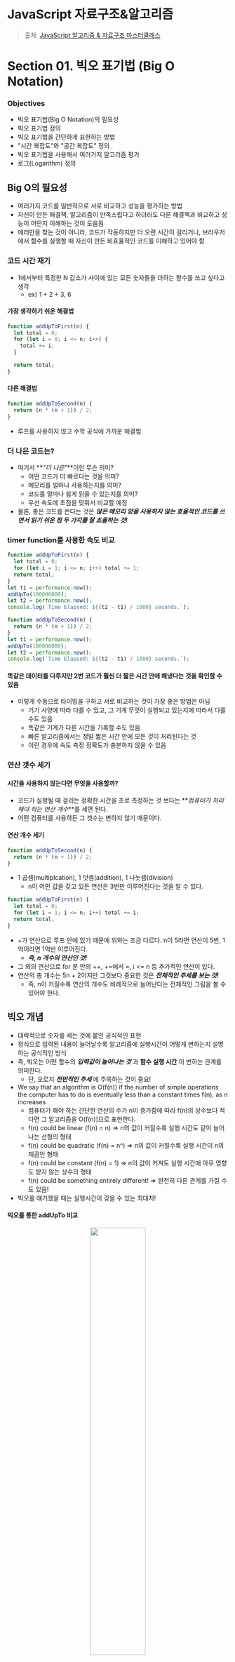# JavaScript 자료구조&알고리즘

> 출처: [JavaScript 알고리즘 & 자료구조 마스터클래스](https://www.udemy.com/course/best-javascript-data-structures/)

# Section 01. 빅오 표기법 (Big O Notation)

### Objectives

- 빅오 표기법(Big O Notation)의 필요성
- 빅오 표기법 정의
- 빅오 표기법을 간단하게 표현하는 방법
- "시간 복잡도"와 "공간 복잡도" 정의
- 빅오 표기법을 사용해서 여러가지 알고리즘 평가
- 로그(Logarithm) 정의

## Big O의 필요성

- 여러가지 코드를 일반적으로 서로 비교하고 성능을 평가하는 방법
- 자신이 만든 해결책, 알고리즘이 만족스럽다고 하더라도 다른 해결책과 비교하고 성능이 어떤지 이해하는 것이 도움됨
- 에러만을 찾는 것이 아니라, 코드가 작동하지만 더 오랜 시간이 걸리거나, 브라우저에서 함수를 실행할 때 자신이 만든 비효율적인 코드를 이해하고 있어야 함

### 코드 시간 재기

- 1에서부터 특정한 N 갑소가 사이에 있는 모든 숫자들을 더하는 함수를 쓰고 싶다고 생각
  - ex) 1 + 2 + 3, 6

#### 가장 생각하기 쉬운 해결법

```javascript
function addUpToFirst(n) {
  let total = 0;
  for (let i = 0; i <= n; i++) {
    total += i;
  }

  return total;
}
```

#### 다른 해결법

```javascript
function addUpToSecond(n) {
  return (n * (n + 1)) / 2;
}
```

- 루프를 사용하지 않고 수학 공식에 가까운 해결법

### 더 나은 코드는?

- 여기서 **_"더 나은"_**이란 무슨 의미?
  - 어떤 코드가 더 빠르다는 것을 의미?
  - 메모리를 얼마나 사용하는지를 의미?
  - 코드를 얼마나 쉽게 읽을 수 있는지를 의미?
  - 우선 속도에 초점을 맞춰서 비교할 예정
- 물론, 좋은 코드를 쓴다는 것은 **_많은 메모리 양을 사용하지 않는 효율적인 코드를 쓰면서 읽기 쉬운 점 두 가지를 잘 조율하는 것!_**

### timer function를 사용한 속도 비교

```javascript
function addUpToFirst(n) {
  let total = 0;
  for (let i = 1; i <= n; i++) total += 1;
  return total;
}
let t1 = performance.now();
addUpTo(100000000);
let t2 = performance.now();
console.log(`Time Elapsed: ${(t2 - t1) / 1000} seconds.`);
```

```javascript
function addUpToSecond(n) {
  return (n * (n + 1)) / 2;
}
let t1 = performance.now();
addUpTo(100000000);
let t2 = performance.now();
console.log(`Time Elapsed: ${(t2 - t1) / 1000} seconds.`);
```

#### 똑같은 데이터를 다루지만 2번 코드가 훨씬 더 짧은 시간 안에 해냈다는 것을 확인할 수 있음

- 이렇게 수동으로 타이밍을 구하고 서로 비교하는 것이 가장 좋은 방법은 아님
  - 기기 사양에 따라 다를 수 있고, 그 기계 무엇이 실행되고 있는지에 따라서 다를 수도 있음
  - 똑같은 기계가 다른 시간을 기록할 수도 있음
  - 빠른 알고리즘에서는 정말 짧은 시간 안에 모든 것이 처리된다는 것
  - 이런 경우에 속도 측정 정확도가 충분하지 않을 수 있음

### 연산 갯수 세기

#### 시간을 사용하지 않는다면 무엇을 사용할까?

- 코드가 실행될 때 걸리는 정확한 시간을 초로 측정하는 것 보다는 **_컴퓨터가 처리해야 하는 연산 개수_**를 세면 된다.
- 어떤 컴퓨터를 사용하든 그 갯수는 변하지 않기 때문이다.

#### 연산 개수 세기

```javascript
function addUpToSecond(n) {
  return (n * (n + 1)) / 2;
}
```

- 1 곱셈(multiplcation), 1 덧셈(addition), 1 나눗셈(division)
  - n이 어떤 값을 갖고 있든 연산은 3번만 이루어진다는 것을 알 수 있다.

```javascript
function addUpToFirst(n) {
  let total = 0;
  for (let i = 1; i <= n; i++) total += i;
  return total;
}
```

- +가 연산으로 루프 안에 있기 때문에 위와는 조금 다르다. n이 5라면 연산이 5번, 1억이라면 1억번 이루어진다.
  - **_즉, n 개수의 연산인 것!_**
- 그 외의 연산으로 for 문 안의 ++, +=에서 =, i <= n 등 추가적인 연산이 있다.
- 연산의 총 개수는 5n + 2이지만 그것보다 중요한 것은 **_전체적인 추세를 보는 것!_**
  - 즉, n이 커질수록 연산의 개수도 비례적으로 늘어난다는 전체적인 그림을 볼 수 있어야 한다.

## 빅오 개념

- 대략적으로 숫자를 세는 것에 붙인 공식적인 표현
- 정식으로 입력된 내용이 늘어날수록 알고리즘에 실행시간이 어떻게 변하는지 설명하는 공식적인 방식
- 즉, 빅오는 어떤 함수의 **_입력값이 늘어나는 것_** 과 **함수 실행 시간** 이 변하는 관계를 의미한다.
  - 단, 오로지 **_전반적인 추세_** 에 주목하는 것이 중요!
- We say that an algorithm is O(f(n)) if the number of simple operations the computer has to do is eventually less than a constant times f(n), as n increases
  - 컴퓨터가 해야 하는 간단한 연산의 수가 n이 증가함에 따라 f(n)의 상수보다 적다면 그 알고리즘을 O(f(n))으로 표현한다.
  - f(n) could be linear (f(n) = n) => n의 값이 커질수록 실행 시간도 같이 늘어나는 선형의 형태
  - f(n) could be quadratic (f(n) = n^) => n의 값이 커질수록 실행 시간이 n의 제곱인 형태
  - f(n) could be constant (f(n) = 1) => n의 값이 커져도 실행 시간에 아무 영향도 받지 않는 상수의 형태
  - f(n) could be something entirely different! => 완전히 다른 관계를 가질 수도 있음!
- 빅오를 얘기했을 때는 실행시간이 갖을 수 있는 최대치!

#### 빅오를 통한 addUpTo 비교

<p  align="center">
  <img src="./addUpTo.png" width="50%" height="50%">
</p>

- addUpToFirst => O(n), n의 값이 커질수록 실행 시간이 1:1 비율로 늘어남
- addUpToSecond => O(1), n의 값이 커져도 아무런 변화가 없음

#### countUpAndDown

```
function countUpAndDown(n) {
	console.log("Going up!");
	for (let i = 0; i < n; i++) { // O(n)
		console.log(i);
	}
	console.log("At the top!\nGoing down...");
	for (let j = n - 1; j >= 0; j--) { // O(n)
		console.log(j);
	}
	console.log("Back down. Bye!");
}
```

- 빅오를 O(2n)이라고 생각할 수 있지만 그것 보다는 O(n)이라는 큰 그림만 신경써야 한다!

#### 이중 중첩 루프

```javascript
function printAllPairs(n) {
  for (var i = 0; i < n; i++) {
    // O(n)
    for (var j = 0; j < n; j++) {
      // O(n)
      console.log(i, j);
    }
  }
}
```

- O(n)으로 단순화되는 O(2n)이 아니라 중첩되어 있기 때문에 O(n^)이다.
  - 즉, n이 커질수록 실행 시간이 n제곱의 값으로 늘어난다는 것!
  - ex) n=2일 때 연산 개수가 4라면, n=3일 때 연산 개수는 9가 된다.

### 빅오 표현식의 단순화

- 상수, 작은 연산에 신경쓰지 않아도 된다. => **_큰 그림, 추세를 보는 것이 더 중요!_**
- O(2n), O(n + 100), O(1000n + 50) => O(n)
  - 연산 개수가 늘어남에 따라 실행 시간도 linear 형태로 늘어나는 형태임
- O(500) => O(1)
  - 연산 개수가 어떤 상황에도 500개이므로 실행 시간에 영향을 미치지 않아 그래프가 constant 형태임
- O(13n^), O(N^2 + 5n + 8) => O(n^)
  - 연산의 개수가 늘어남에 따라 실행 시간이 n^만큼 늘어나는 quadratic 형태임

### 빅오 명심해야할 점

- 빅오의 복잡도를 분석할 때는 매우 복잡해짐
- 따라서 항상 맞지는 않지만 쉽게 적용할 수 있는 규칙이 있다.
  - **_산수는 상수라는 것_** (덧셈, 뺄셈, 곱셈, 나눗셈 포함)
    - 컴퓨터가 2+2를 처리하는 시간과 100만 + 2를 처리하는 시간은 비슷
  - **_변수 배정도 상수_**
    - 컴퓨터가 변수에 값을 배전하는데 걸리는 시간은 비슷하다.
  - **\_인덱스를 사용해서 배열 엘리먼트를 접근하는 것도 상수\_\_**
    - 배열에서 첫 번째 엘리먼트든, 10번째 엘리먼트를 찾던 똑같은 시간이 걸린다.
  - **_루프가 있다면 복잡도가 루프의 길이 곱하기_**
    - 리스트에 있는 데이터를 루프로 처리할 때 0에서 n까지 간다면, 루프가 반복되는 횟수가 늘어난다.
    - 만약 중첩 루프가 있다면, n제곱 실행 시간이 된다.

### 빅오 단순화 그래프

<img src="https://miro.medium.com/max/1400/1*WXfVqSBSsQBLKnPMM4rRKA.png" width="50%">

## 공간 복잡도

### 시간 복잡도

- 입력값의 크기에 따라 알고리즘들이 얼마나 빠르게 실행하는지 분석하는 것을 **\_시간 복잡도** 라고 한다.

### 공간 복잡도

- 입력값이 커질수록 알고리즘이 얼마나 많은 공간을 차지하는지에 대한 값
- 공간, 사용되는 메모리에 주목!
- **_보조 공간 복잡도(auxiliary space complexity)_**
  - 당연히 n이 커질수록 입력 자체가 커지는데 그 부분을 무시해서 공간 복잡도를 공부할 예정
  - 즉, 입력되는 것을 제외하고 알고리즘 자체가 필요로 하는 공간을 의미, **_중요한 것은 알고리즘 자체!_**
  - 입력이 차지하는 공간응 관심없고, 알고리즘 자체가 어떤 영향을 주는지 자세히 봐야 한다.
  - 따라서, 공간 복잡도라고 다음 말할 때 사실상 보조 공간 복잡도를 말하는 것 유의!

### Space Complexity in JS

- **_Most primitives (booleans, number, undefined, null) are constant space_**
  - 불리안, 숫자, undefined, null은 자바스크립트에서 모두 불변 공간
  - 그렇기 때문에 입력의 크기와는 상관업이 1이든 100000000이든 모두 같은 공간을 차지
- **_String require O(n) space (where n is the string length)_**
  - 문자열은 O(n) 공간이 필요하다.
  - n이 문자열의 길이라면 50자인 문자열은 길이가 1자인 문자열보다 50배 많은 공간을 차지
- **_Reference types are generally O(n), where n is the length (for arrays) or the number of keys (for objects)_**
  - reference 타입, 배열과 객체도 대부분 O(n)으로 생각
  - n은 배열의 길이이거나 객체의 키 개수일 수 있다.
  - 배열의 길이가 4인 배열이 배열의 길이가 2인 배열보다 2배 더 많은 공간을 차지

### 공간 복잡도 예시

```javascript
function sum(arr) {
  let total = 0;
  for (let i = 0; i < arr.length; i++) total += arr[i];
  return total;
}
```

- sum 함수는 배열을 아규먼트로 받아서 그 배열 안에 있는 모든 엘리먼트를 합쳐 total 변수를 리턴한다.

#### 시간이 아닌 공간을 차지하는 것들이 무엇일까?

- 배열의 길이와는 상관없이 total 변수
- 루프 안의 let i = 0 변수
- 시간이 걸릴 뿐 공간이 할당되어 있는 변수는 두 개가 끝!
- 그렇기 때문에 배열의 크기와는 상관없이, n이 커져도 입력의 크기가 차지하는 공간과는 아무 상관없다!
  - **_따라서 결국 상수 공간으로 있다는 것 => O(n)_**

```javascript
function double(arr) {
  let newArr = [];
  for (let i = 0; i < arr.length; i++) newArr.push(2 * arr[i]);
  return newArr;
}
```

#### 공간이 차지하는 것들은 무엇?

- 새로운 빈 newArr 배열에 매개변수로 받은 배열을 루프로 접근해서 2배로 곱한 후 newArr에 푸쉬하고 루프가 끝나면 리턴
- 배열의 크기는 입력된 배열의 크기와 비례해서 커지게 된다. => **_O(n) 공간을 차지_**

## 로그와 섹션 요약

### 로그 설명 이유

- 어떤 알고리즘들은 O(1), O(n), O(n^)처럼 빅오가 간단하지 않은 경우가 있다.
- 빅오 표기들 중에 더 어렵거나 덜 흔한 수학 개념들이 포함되어 있다.
- 그 중 자주 나오는 개념이 **_로그!_**
  - 어떤 **_탐색 알고리즘(searching algorithms)_** 들은 로그 시간 복잡도를 갖고 있다.
  - **_효율적인 정렬 알고리즘(sorting algorithms)_** 들도 로그와 관련되어 있다.
  - **_재귀(recursion)_** 도 가끔 로그 공간 복잡도와 관련되어 있다.

### 로그

- 로그함수는 **_지수함수의 역함_** 이다.
- 나눗셈과 곱셈이 짝인 것처럼 로그함수와 지수함수가 짝이다.
- 알고리즘이 log n 시간 복잡도를 갖고 있다면, 처음에는 조금 가파를지라도 서서히 경사가 작아진다
  따라서, 알고리즘이 log n 시간 복잡도를 갖고 있다면 좋다는 의미!

## 요약

#### To analyze the performance of an algorithm, we use Big O Notation

- 알고리즘의 성능을 분석하기 위해서는 빅오 표기법을 사용한다.

#### Big O Notation can give us a high level understanding of the time or space complexity of an algorithm

- 빅오를 통해서 시간과 공간 복잡도에 대해 이해를 높일 수 있다.

#### Big O Notation doesn't care about precision, only about general trends(linear? quadratic? constant?)

- 입력의 크기가 늘어남에 따라 전체적인 추세를 볼 줄 알아야 한다.

#### This time or space complexity (as measured by Big O) depends only on the algorithm, not the hardware used to run the algorithm.

- 빅오로 측정되는 알고리즘의 시간과 공간 복잡도는 하드웨어의 영향을 받지 않는다.
- 빅오는 실행될 연산의 개수를 따지기 때문에 이에 의존한다.

#### Big O Notation is everywhere, so get lots of practice!

- 빅오 표기법은 세상 모든 곳에서 사용된다.

# 02. 객체의 빅오(Big O)

### Objectives

- **_Understand how objects and arrays work, through the lens of Big O_**
  - 빅오의 시점에서 오브젝트와 빼열이 어떻게 작동하는지 이해하기
  - 배열의, 오브젝트의 내장된 메소드와 루프들은 얼마나 성능이 좋고, 생각보다 느린 메서드인지 살펴보기
- **_Explain why adding elements to the beginning of an array is costly_**
  - 왜 배열 앞에 데이터를 추가하는 것이 안좋은지 설명하기
  - 추가로 더 좋은 방법이 있는지 대안을 보고 배열을 처리하는 시간을 비교해보기
- **_더 복잡한 알고리즘에 들어가기 전에 빅오 표기법을 통해 배열, 오브젝트의 메서드들을 이해하기_**

## 객체의 빅오(Big O)

### When to use Objects

- When you don't need order
  - 객체는 정렬되어 있을 필요가 없을 때 잘작동한다.
- When you need fast access / insertion and removal
  - 빠른 접근 및 입력과 제거를 원할 때 좋다.

### Big O of Objects

```javascript
let instructor = {
  firstName: "oneny",
  isInstructor: true,
  favoriteNumbers: [1, 2, 3, 4].
};
```

- Insertion(입력) => O(1), 상수
- Removal(제거) => O(1), 상수
- Searching(탐색) => O(N), 선형
  - 탐색은 단순히 key를 찾는 것이 아니라 true값이 위 객체에서 어디에 저장되어 있는지 알기 위해서 탐색하는 것!
  - 따라서 속성들이 많아질수록 그만큼 걸리는 시간도 늘어난다.
- Access(접근) => O(1), 상수

### Big O of Object Methods

- Object.keys - O(n)
- Object.values - O(n)
- Object.entries - O(n)
  - 위 세 메서드는 속성들의 개수가 늘어나면 각 속성에 접근해서 배열에 추가해야 하는 시간이 늘어나므로 O(n) 선형 형태이다.
- hasOwnProperty - O(1)
  - instructor.hasOwnProperty("firstName") 실행하려면 firstName이라는 속성의 유무 결과만 전달함
  - **_즉, 정렬되어 있지 않지만 firstName 키가 있고 그 값을 원하면 상수 시간으로 정보를 접근할 수도 있다._**

## 배열

### Array(Ordered List)

- 배열에 가장 중요한 점은 정렬되어 있다는 것 => **_데이터가 정렬되어 있는 기준이 있다!_**
  - 한 뭉치로 있는 객체와는 다르다.
  - 따라서 정렬되어 있는 것이 필요하다면 유용하지만, 연산을 하는 시간이 더 걸릴 수도 있다.

### When to use Arrays

```javascript
let names = ["Michael", "Melissa", "Andrea"];
let values = [true, {}, [], 2. "awesome"];
```

- When you need order
  - 배열은 대부분 정렬되어 있는 데이터를 위해서 사용한다.
  - 정렬되어 있는 것이 필요하더라도, 싱글 링크 리스트와 더블 링크 리스트처럼 코드 안에 정렬된 구조가 있는 데이터도 있다.
  - 선형 리스트 구조로 엘리먼트마다 특정 위치에 있고 순서대로 연결되어 있다.
  - 즉, 정렬되어 있는 것이 필요없다면 배열은 사용하지 않는 것이 좋다.
- When you need access / insertion and removal (sort of ...)
  - 섞여있는 데이터를 저장하고 싶을 때 배열을 사용해도 되겠지만 성능을 희생해야 할 수도 있다.
    - 성능을 최적화하고 싶다면 다른 선택을 사용 가능 시 다른 선택권으로 하는 것이 좋다.
  - 특히 입력과 제거를 할 때 복잡해질 수 있지만 배열 안 데이터에 접근하는 것은 매우 빠르다.

### Big O of Arrays

- Searching - O(N)
- Access - O(1)
  - 배열이 얼마나 긴지는 중요하지 않고 인덱스를 통해 해당 데이터에 바로 접근이 가능하다.
- Insertion - It depends ...
  - 엘리먼트마다 붙어있는 인덱스가 있고 엘리먼트를 추가하고 싶다면
    - 엘리먼트 끝에 푸쉬하는 경우에는 객체처럼 O(1) 상수 시간이 걸리지만,
    - 배열 앞에 추가할 때 배열에 있는 인덱스들을 다시 재정해야 되는 등의 이유로 O(N) 선형 시간이 된다.
- Removal - It depends ...
  - 입력과 같은 문제로 배열 앞에 제거할 때 인덱스들을 다시 재지정해야 되므로 O(N) 선형 시간이 된다.
  - 이것이 push와 pop하는 작업이 shift와 unshift 작업보다 빠른 이유이다.
- **_따라서 배열 앞에 추가하고 제거하는 것을 필요한 경우가 아니라면 피하는 것이 좋다._**

### Big O of Array Operations

- push - O(1)
- pop - O(1)
- shift - O(N)
- unshift - O(N)
- concat - O(N)
  - O(M + N) => O(N) (\* N: 앞에 붙일 엘리먼트들, M: 뒤에 붙일 엘리먼트들)
- slice - O(N)
  - 배열 엘리먼트 10개를 복사하는 것과 1000개를 복사하는 것을 비교할 때 후자가 더 걸린다.
- splice - O(N)
  - 배열을 중간에 추가하거나 교체하면 인덱스를 재지정해야 하므로 O(N) 선형 시간이다.
- sort - O(N \* log N)
  - 가장 좋지 않음
- forEach/map/filter/reduce/etc. - O(N)
  - 엘리먼트마다 한 작업을 실행하므로 O(N)으로 표현

# 03. 문제 해결 접근법

### Objectives

- **_Define what an algorithm is_**
  - 간단히 알고리즘이 무엇인지 정의하지
- **_Devise a plan to solve algorithms_**
  - 알고리즘을 해결하기 위한 계획 세우기
- **_Compare and contrast problem solving patterns including frequency counters, two pointer problems and divide and conquer_**
  - 빈도 카운터, 투 포인터, 분할정복 등을 포함하는 문제 해결 패턴들을 비교 및 대조하기

## 알고리즘

### What is an algorithm?

- A **_process_** of **_set of steps_** to accomplish a certain task
  - 특정 작업을 달성하기 위한 과정이나 일련의 단계를 의미
- 이처럼 알고리즘은 문제를 해결하기 위해 수행해야 하는 일련의 수학적 단계라 할 수 있다.
  - **_핵심은 어떤 작업을 달성하기 위한 일련의 단계_**

### Why do I need to know this?

- Almost everything that you do in programming involves some kind of algorithm!
- It's the foundation for being a successful problem solving and developer.
- 프로그래밍에서 수행하는 거의 모든 작업(그것이 기본적이든 복잡한 애플리케이션을 구춘하든)에는 일종의 알고리즘이 포함되므로 문제를 해결할 방법을 마련할 수 있도록 결정해야 한다.

### How do you improve?

- Devise a plan fro solving problems
  - 문제 해결을 위한 계획을 수립하기
  - 문제에 접근하는 방법, 문제를 세분화하기 위한 전략이라고 할 수 있다.
- Master common problem solving patterns
  - 일반적인 문제 해결 패턴을 파악하기
  - 많은 알고리즘들 중 일부 범주를 식별할 수 있는 경우에는 몇 가지 단계를 통해 얻을 수 있는 알고리즘이나 과제를 해결하는데 도움이 될 조합법을 확보할 수 있다.

### Problem Solving

1. **_Understand the Problem_** (문제 이해하기)
2. **_Explore Concrete Examples_** (구체적인 예제들 살펴보기)
3. **_Break It Down_** (문제를 세분화하기)
4. **_Solve/Simplify_** (문제를 해결하고 단순화하기)
5. **_Look Back and Refactor_** (문제를 복습하고 재구성하기)

## 1단계: 문제의 이해(Understanding the Problem)

### How to understand the Problem

- 가장 우선적으로 해야 할 일
- **_Can I restate the problem in my own words?_**
  - 과제를 수행하면서 무언가를 구축하려고 하지만 접근 방법을 잘 모르는 경우, **_문제를 자신의 방식대로 다시 생각할 수 있는지_** 에 대해 생각해야 한다.
- **_What are in inputs that go into the problem?_**
  - **_문제가 어떤 입력값을 담고 있는가를 이해하는 것_** 은 정말 중요한 과정이다.

* **_What are the outputs that should come from the solution to the problem_**
  - 어떤 출력값이 나와야 할까?
  - 문제 해결책으로부터 나와야 할 결과가 무엇인지, 어떤 형태인지를 생각해야 한다.
* **_Can the outputs be determined from the inputs? In other words, do I have enough information to solve the problem?_**
  - 입력값이 출력값을 결정할 수 있을까?
  - 문제를 해결할 충분한 정보가 주어졌는가 하는 것을 살펴보아야 한다.
* **_How should I label the important pieces of data that are a part of the problem?_**
  - 문제의 일부인 데이터의 중요한 부분에서 어떻게 라벨을 지정할 수 있을까?
  - 이 문제에서 정말 중요한 것이 무엇인지를 살펴보아야 한다는 의미이다.

### Example

- Write a function which takes two numbers and returns their sum.
- 예시 문제로 문제를 이해하는 방법을 살펴보기
  - 숫자를 더하거나 덧셈을 수행하는 함수를 작성하면 된다.(implement addition)
  - But, 그저 두 숫자를 더하기만 하는 것은 현명하지 않다.
    - 대부분의 언어는 숫자 크기에 상한이 있기 때문이다.
    - 자바스크립트의 경우는 상한을 넘어가면 연산을 포기하고 Infinity를 반환한다.
    - 정수(int)? 부동소수점(float)? 즉, 입력값을 정의해야 한다.
- 입력값으로부터 도출될 결과값도 위 과정처럼 정의해야 한다.
- 문제를 해결하기에 충분한 정보를 가지고 있는지에 대한 질문으로 대부분 경우 대답은 yes지만 누군가 한 숫자만 입력하는 경우와 같은 충분한 설명은 없을 수 있다.
- 문제의 일부인 중요한 데이터의 라벨을 어떻게 지정할지에 대한 질문으로 무엇이 중요한가에 대해 생각부터 하는 것이 중요하다.

## 2단계: 구체적 예제들(Exploring Concrete Examples)

### Explore Concrete Examples

- Coming up with examples can help you understand the problem better
  - 예시를 떠올리는 것이 문제를 잘이해하는데 도움이 된다.
- Examples also provide sanity checks that your eventual solution works how it should
  - 예시는 온전성 검사를 제공하므로 최종 해결책을 입력했다면 제대로 작동하는지 검사를 수행할 수 있다.
  - 예시를 알고 있다면 입력값과 반한되어야 할 출력값도 알 수 있기 때문이다.
  - 따라서 에시를 적용하면서 더 많은 정보를 습득할 수 있다.

### Steps to Explore Examples

1. **_Start with Simple Examples_**

- 문제를 맞딱트리면 우선 해야 할 일은 간단한 예시로 시작하는 것이다.

2. **_Progress to More Complex Examples_**

- 가장 쉬운 사용 사례와 같은 에시들로부터 더 복잡한 예시들로 진행한다.

3. **_Explore Examples with Empty Inputs_**

- 빈 입력값이 있는 예제를 살펴보는 것은 특히 유효하지 않은 입력값이 주어진 면접 상황에서 어떻게 해결해야 할지 해결 능력을 갖출 수 있도록 해준다.

4. **_Explore Examples with Invalid Inputs_**

- 사용자가 유효하지 않은 값을 입력하면 어떻게 될지를 생각하는 것은 실제 작업 환경에서 더 유용하다 할 수 있다.

### Example

> Write a function which takes in a string and returns counts of each character in the string.(문자열을 취하고 각 문자의 수를 반환하는 함수를 작성)

- 예시를 통한 문제 바라보기

```javascript
charCount("aaaa"); // {a: 4} (1번)
charCount("hello"); // {h:1, e:1, l:2, o:1} (2번)

// 더 고려해야 할 상황(경계 조건)
charCount("aaaa"); // {a: 4, b: 0, c: 0, ... }처럼 전달되지 않은 문자는 0으로 표시해야 할지(4번)
charCount("my phone number is 12353"); // 공백도 고려해야 하는지(4번)
// 다른 문자들과 달리 달러 기호, 밑줄, 중요한 숫자들은 어떻게 해야 할지(4번)
// 대문자와 소문자 모두 저장했을 때 대소문자를 무시해야 하는지(4번)
charCount() charCount("") // 무엇을 반환할지(3번) => 빈 객체({}) or null of false or undefined or error?
```

## 3단계: 세부 분석(Breaking It Down)

### Break It Down

- 문제를 세부 분석하겠다는 것은 문제에 대한 단계들을 실제로 수행하면서 작성한다는 것
- Explicitly write out the steps you need to take
  - 문제에 대해 자신이 밟아야 할 단계들을 명확하게 작성해보는 것이 좋다.
  - 아주 세세히 적을 필요없고 해결책의 기본적인 구성 요소만 작성하면 된다.
  - 코드를 대충 떠오르는대로 작성하는 것이 아닌 실제 입력하기 전에 한 번 생각해 볼 수 있게 해준다.
    - 단계의 틀을 잡고 집중할 수 있도록 도울 뿐만 아니라 이해되지 않는 부분들을 파악하게 해준다.

### Example

> Write a function which takes in a string and returns counts of each character in the string.(문자열을 취하고 각 문자의 수를 반환하는 함수를 작성)

- 한 장이나 화이트보드에 몇 가지 예시를 작성하면서 함수의 구조를 잡아 간다.
- 주석을 작성해두면 문제를 끝내지 못하더라도 문제를 해결하는 방향이나 기본적 개념을 알고 있다고
  어필할 수 있는 수단이 된다.

```javascript
charCount("aaaa");
/* {
	a: 4
} */

charCount("hello");
/* {
	h: 1,
	e: 1,
	l: 2,
	o: 1
} */

charCount("Your PIN number is 1234!");
/* {
	1: 1, 2: 1, 3: 1, 4: 1, b: 1, e: 1, i: 2,
	m: 1, n: 2, o: 1, p: 1, r: 2, s: 1, u: 1, y: 1
} */

function charCount(str) {
  // do something
  // return an object with keys taht are lowercase alphanumeric characters in ther string;
  // values sholud be the counts for those characters
}

function charCount(str) {
  // make object to return at end
  // loop over string, for each caracter...
  // if the char is a number/letter AND is a key in object, add one to count
  // if the char is a number/letter AND not in object, add it to the object and set value to 1
  // if character is something else (space, period, etc.) don't do anything
  // return object at end
}
```

## 4단계: 해결 또는 단순화

### Solve the Problem. If you can't do, Solve a Simpler Problem.

- 문제를 해결할 수 있다면 해결하고 해결할 수 없다면 더 단순한 문제를 해결해라!
  - 다른 모든 것에 집중하기 위해 시간이 많이 소요되는 부분을 무시하라는 말
  - 코드를 작성하기도 전에 문제를 죄다 한 곳에 몰아 모든 문제를 해결하려 하면 문제의 어려운 부분에 가로막혀 진도를 나가지 못하는 경우가 생길 수 있다.
- 보통 문제를 단순화하는 과정에서 실제 해결책을 깊이 이해하고 문제의 어려운 부분을 파악하면 해결되기도 한다.

### Simplify

- 단순화하는 방법
- Find the core difficulty in what you're trying to do
- Temporarily ignore that difficulty
- Write a simplified solution
- Then incorporate that difficulty back in
  - 수행하려는 작업에서 혼란에 빠트리는 가장 어려운 부분을 찾게 된다면
  - 잠깐동안 어려운 부분을 무시하고
  - 단순한 해결책을 작성한 다음
  - 다시 어려운 부분을 가능하다면 다시 통합시켜야 한다.
- 그 과정 중 단순한 해결책을 작성하는 부분에서 어려운 부분이 어떻게 동작하는지 이해하게 된다.

### Example

```javascript
function charCount(str) {
  // make object to return at end
  var result = {};
  // loop over string, for each caracter...
  for (var i = 0; i < str.length; i++) {
    var char = str[i];
    if (result[char] > 0) {
      // 0보다 크다믄 것은 이미 객체가 있다는 의미
      // if the char is a number/letter AND is a key in object, add one to count
      result[char]++;
    } else {
      // if the char is a number/letter AND not in object, add it to the object and set value to 1
      result[char] = 1;
    }
  }
  // if character is something else (space, period, etc.) don't do anything
  // return object at end
  return result;
}
```

- 실행 결과: charCount("Hi there!") => {H: 1, i: 1, " ": 1, t: 1, h: 1, e: 2, r: 1}
  - 이제 공백이나 소문자/대문자 문제 등을 해결해주면 된다.
  - **_문자열 전체를 소문자로 바꾸느냐 아니면 한 번에 한 문자씩 바꾸느냐_** 를 고려해야 한다.

## 5단계: 되돌아 보기와 리팩터(Refactor)

### Refactoring Questions

- 더 향상된 개발자가 되는데 있어 가장 중요한 단계
- 해결책을 완성했다면 자부심을 가져도 괜찮지만 되돌아 보면서 다음 사항들을 스스로에게 물어보는 것이 좋다.
- Can you check the result?
- Can you derive(도출) the result differently?
- Can you understand it at a glance(한 눈에)?
- Can you use the result or method for some other problem?
- Can you improve the performance of your solution?
- Can you think of other ways to refactor?
- How have other people solved this problem?
- 자신이 놓친 다른 접근법이 있는지 자신의 해결책에서 성능을 향상시킬 수 있는 부분이 있는지 확인하자.

### Example

```javascript
function charCount(str) {
  var obj = {};
  for (var i = 0; i < str.length; i++) {
    var char = str[i].toLowerCase();
    if (/[a-z0-9]/.test(char)) {
      // 문자가 영숫자인지 여부를 검사하는 정규식 추가
      if (obj[char] > 0) {
        obj[char]++;
      } else {
        obj[char] = 1;
      }
    }
  }

  return obj;
}
```

- 문자가 영숫자인지 여부를 검사하는 정규식을 추가하면서 밑줄, 대시, 마침표, 쉼표 등을 제거하도록 설정할 수 있다.

### 다시 리팩토링

```javascript
function charCount(str) {
  var obj = {};
  for (var char of str) {
    char = char.toLowerCase();
    if (/[a-z0-9]/.test(char)) { // 문자가 영숫자인지 여부를 검사하는 정규식 추가
      obj[char] = ++obj[char] || 1;
    }
  }

  return obj;
}
// 정규표현식을 모른다면 아래 함수를 호출해서 사용할 수도 있다.
function isAlphaNumeric(char) {
  var code = char.charCodeAt(0);
  if (!(code > 46 && code < 58) && // numeric (0-9)
      !(code > 64 && code < 91>) && // upper alpha (A-Z)
      !(code > 96 && code < 123)) { // lower alpha (a-z)
    return false;
  }
  return true;
}

function charCount(str) {
  var obj = {};
  for (var char of str) {
    if (isAlphaNumeric(char)) { // 문자가 영숫자인지 여부를 검사하는 정규식 추가
      char = char.toLowerCase();
      obj[char] = ++obj[char] || 1;
    }
  }

  return obj;
}
```

- for 루프 대신 for-of 루프를 사용함으로써 가독성을 높일 수 있다.
  - i 인덱스에서 str[i] 를 거치는 과정을 줄일 수 있다.
- 또 위의 간단한 if-else 구문을 한 줄로 줄일 수 있다.
- 만약, /[a-z0-9]/ 정규표현식으로 모른다면 isAlphaNumeric 함수를 호출해서 사용할 수도 있다.
  - 실제로 정규표현식이 아닌 작업이 실제로 더 빠르다.
- 그리고 영숫자가 아닌 임의의 문자가 많이 포함된 char를 먼저 거르고, toLowerCase하는 것이 보기 좋다.

# 04. 문제 해결 패턴

## 빈도수 세기

### Frequency Counters

> This pattern uses objects or sets to collect values/frequencies of values.
> This can often avoid the need for nested loops or O(N^2) operations with arrays / strings.

- 보통 자바스크립트의 객체를 사용해서 다양한 값과 빈도를 수집하기 때문에 빈도수 세기라고 불린다.

* 이 패턴은 알고리즘과 과제에 있는 여러 데이터와 입력값이 서로 비슷한 값으로 구성되어 있는지, 서로 간의 아나그램인지, 값이 다른 값에 포함되는지 여부를 비교하거나, 데이터를 입력값이나 두 개 이상의 빈도 혹은 특정하게 발생하는 빈도와 비교할 떄 유용하다.

### Example

Write a function called same, which accepts two arrays. The function sholud return true if every value in the array has it's corresponding value squared in the second array. The frequency of values must be the same.

- 2 개의 배열을 허용하는 same 함수 작성하세요. 배열의 모든 값이 두 번째 배열에 해당하는 제곱값을 가지면 참을 반환해야 합니다.

```javascript
same([1, 2, 3], [4, 1, 9]); // true
same([1, 2, 3], [1, 9]); // false
same([1, 2, 1], [4, 4, 9]); // false (must be same frequency)
```

### a Native Solution

중첩된 루프를 사용한 단순한 해결책(Time Complexity - N^2)

```javascript
function same(arr1, arr2) {
  if (arr1.length !== arr2.length) {
    return false;
  }
  for (let i = 0; i < arr1.length; i++) {
    let correctIndex = arr2.indexOf(arr[i] ** 2);
    if (correctIndex === -1) {
      return false;
    }
    arr2.splice(correctIndex, 1);
  }

  return true;
}
```

- indexOf의 기능은 전체 배열을 반복하거나 중첩된 루프인 전체 배열을 잠재적으로 반복하는 것이다.
  - 따라서, n이 배열의 길이를 늘리면 이 값이 이와 같이 증가하여 2차 관계로 중첩된 루프가 된다.

### Refactor

빈도 카운터 패턴이 사용된 코드(Time Complexity - O(n))

```javascript
function same(arr1, arr2) {
  if (arr1.length !== arr2.length) {
    return false;
  }
  let frequencyCounter1 = {};
  let frequencyCounter2 = {};
  for (let val of arr1) {
    frequencyCounter1[val] = (frequencyCounter1[val] || 0) + 1;
  }
  for (let val of arr2) {
    frequencyCounter2[val] = (frequencyCounter2[val] || 0) + 1;
  }
  for (let key in frequencyCounter1) {
    if (!(key ** 2 in frequencyCounter2)) {
      return false;
    }
    if (frequencyCounter2[key ** 2] !== frequencyCounter1[key]) {
      return false;
    }
  }
  return true;
}
```

- 첫 번째 배열에 루프를 적용하여 두 번째 배열의 하위 루프에서 각 값을 확인하는 대신 각 배열에 한 번씩 개별적으로 루프를 적용할 수 있다.
  - 즉, 두 개의 개별 루프(O(2n))가 두 개의 중첩된 루프(O(n^2))보다 훨씬 낫다!
- 해당 분석을 문자열이나 배열에서 생성된 다른 객체의 형태로 신속하게 비교할 수 있다.
  - 두 개의 배열을 객체로 세분화하여 각 배열의 요소들을 분류한 다음 각 배열을 비교하면 코드의 성능을 향상시킬 수 있다.
  - 이처럼 빈도 카운터의 개념은 보통 객체를 사용한다.

## 빈도수 세기: 애너그램 도전 과제

### Anagrams

Given two strings, write a function to determine if the second string is an anagram of the first. An anagram is a word, phrase, or name formed by rearranging the letters of another, such as cinema, formed from iceman.

- 유효한 아나그램인지를 작성하는 것과 관련된 문제
  - 두 개의 문자열을 취하며 두 문자열이 서로의 아나그램이면 참을 반환

```javascript
validAnagram("", ""); // true
validAnagram("aaz", "zza"); // false
validAnagram("anagram", "nagaram"); // true
validAnagram("rat", "car"); // false
validAnagram("awesome", "awesom"); // false
validAnagram("qwerty", "qeywrt"); // true
validAnagram("texttwisttime", "timetwisttext"); // true
```

### 내가 푼 해결책

```javascript
function validAnagram(str1, str2) {
  // add whatever parameters you deem necessary - good luck!
  if (str1.length !== str2.length) return false;

  const obj1 = {};
  const obj2 = {};
  for (let e of str1) {
    obj1[e] = (obj1[e] || 0) + 1;
  }
  for (let e of str2) {
    obj2[e] = (obj2[e] || 0) + 1;
  }
  for (let key in obj1) {
    if (!(key in obj2)) return false;
    if (obj1[key] !== obj2[key]) return false;
  }
  return true;
}
```

### 애너그램 과제 솔루션

```javascript
function validAnagram(first, second) {
  if (first.length !== second.length) return false;

  const lookup = {};
  for (let i = 0; i < first.length; i++) {
    let letter = first[i];
    // if letter exists, increment, otherwise set to 1
    lookup[letter] ? (lookup[letter] += 1) : (lookup[letter] = 1);
  }

  for (let i = 0; i < second.length; i++) {
    let letter = second[i];
    // can't find letter or letter is zero then it's not an anagram
    if (!lookup[letter]) return false;
    else lookup[letter] -= 1;
  }

  return true;
}
```

## 다중 포인터 패턴

### Multiple Pointers

Creating pointers or values that correspond to an index or position and move towards the beginning, end or middle based on a certain condition
Very efficient for solving problems with minimal space complexity as well

- 이 패턴의 개념은 인덱스나 위치에 해당하는 포인터나 값을 만든 다음 특정 조건에 따라 중간 지점에서부터 시작 지점이나 끝 지점이나 양쪽 지점을 향해 이동시키는 것이다.

### Example

Write a function called sumZero which accepts a sorted array of integers. The function should find the first pair where the sum is 0. Return an array that includes both values that sum to zero or undefined if a pair does not exist.

```javascript
sumZero([-3, -2, -1, 0, 1, 2, 3]); // [-3, 3]
sumZero([-2, 0, 1, 3]); // undefined
sumZero([1, 2, 3]); // undefined
```

### Native Solution

Time Complexity - O(n^2), Space Complexity - O(1)

```javascript
function sumZero(arr) {
  for (let i = 0; i < arr.length; i++) {
    for (let j = i + 1; j < arr.length; j++) {
      if (arr[i] + arr[j] === 0) {
        return [arr[i], arr[j]];
      }
    }
  }
}
```

- O(n^2)의 시간 복잡도가 사용된 간단한 해결책

### Refactor

Time Complexity - O(n), Space Complexity - O(1)

```javascript
function sumZero(arr) {
  let left = 0;
  let right = arr.length - 1;
  while (left < right) {
    let sum = arr[left] + arr[right];
    if (sum === 0) {
      return [arr[left], arr[right]];
    } else if (sum > 0) {
      right--;
    } else {
      left++;
    }
  }
}
```

- 하나는 왼쪽에서 인덱스 0번째부터 시작하고, 하나는 마지막 인덱스에서 시작한다.

## 다중 포인터: 고유값을 세는 도전 과제

### countUniqueValues

Implement a function called countUniqueValues, which accepts a sorted array, and counts the unique values in the array. There can be negative numbers in the array, but it will always be sorted.

```javascript
countUniqueValues([1, 1, 1, 1, 1, 2]); // 2
countUniqueValues([1, 2, 3, 4, 4, 4, 7, 7, 12, 12, 13]); // 7
countUniqueValues([-2, -1, -1, 0, 1]); // 4
```

### 내가 푼 해결법

```javascript
function countUniqueValues(arr) {
  let result = {};
  for (let num of arr) {
    result[num] = (result[num] || 0) + 1;
  }
  return Object.keys(result).length;
}

function countUniqueValues(arr) {
  if (arr.length === 0) return 0;

  let index = 0;
  for (let num of arr) {
    if (arr[index] !== num) {
      arr[++index] = num;
    }
  }

  return index + 1;
}
```

### 고유값 세기 솔루션

```javascript
function countUniqueValues(arr) {
  if (arr.length === 0) return 0;
  let i = 0;
  for (let j = 1; j < arr.length; j++) {
    if (arr[i] !== arr[j]) {
      i++;
      arr[i] = arr[j];
    }
  }

  return i + 1;
}
```

## 기준점 간 이동 배열 패턴

### 슬라이딩 윈도우(Sliding Window)

This pattern involves creating a window which can either be an array or number from one position to another.  
Depending on a certain condition, the window either increases or closes (and a new window is created)  
Very useful for keeping track of a subset of data in an array/string etc.

- 배열이나 문자열과 같은 일련의 데이터를 입력하거나 특정 방식으로 연속적인 해당 데이터의 하위 집합을 찾는 경우에 유용하다.
  - 규모가 큰 데이터셋에서 데이터의 하위 집합을 추적하는 문제에 있어서 유용

### Example

Write a function called maxSubaaraySum which accepts an array of integers and a number called n. The function sould calculate the maximum sum of n consecutive elements in the array.

```javascript
maxSubarraySum([1, 2, 5, 2, 8, 1, 5], 2); // 10
maxSubarraySum([1, 2, 5, 2, 8, 1, 5], 4); // 17
maxSubarraySum([4, 2, 1, 6], 1); // 6
maxSubarraySum([4, 2, 1, 6, 2], 4); // 13
maxSubarraySum([], 4); // null
```

### Native Solution
Time Complexity - O(n^2)
```javascript
function maxSubarraySum(arr, num) {
  if (num > arr.length) return null;
  var max = -Infinity;
  for (let i = 0; i < arr.length - num + 1; i++) {
    temp = 0;
    for (let j = 0; j < num; j++) {
      temp += arr[i + j];
    }
    if (temp > max) {
      max = temp;
    }
  }
  return max;
}
```

### Refactor
Time Complexity - O(n)
```javascript
function maxSubarraySum(arr, num) {
  let maxSum = 0;
  let tempSum = 0;
  if (arr.length < n) return null;
  for (let i = 0; i < num; i++) {
    maxSum += arr[i];
  }
  tempSum = maxSum;
  for (let i = num; i < arr.length; i++) {
    tempSum = tempSum - arr[i - num] + arr[i];
    maxSum = Math.max(maxSum, tempSum);
  }
  return maxSum;
}
```
* 다음 항목으로 넘어갈 때 처음부터 다시 합쳐주는 것이 아니라 제일 앞에 인덱스를 빼주고 가장 마지막 인덱스를 더해주기만 하면 된다.
  * 그리고 비교를 통해 maxSum을 결정

## 분할과 정복 패턴
### Divide and Conquer
This pattern involves dividing a data set into smaller chuks and then repeating a process with a subset of data.  
This pattern can tremendously decrease time complexity.
  * 이 알고리즘은 주로 배열이나 문자열 같은 큰 규모의 데이터셋을 처리한다.
  * 큰 데이터 덩어리를 작은 조각으로 나누어 각 조각들을 어디로 이동시킬지 결정하는 작업 등을 한다.
### Example
Given a ___sorted___ array of integers, write a function called search, that accepts a value and returns the index where the value passed to the function is located. If the value is not found, return -1
```javascript
search([1, 2, 3, 4, 5, 6], 4) // 3
search([1, 2, 3, 4, 5, 6], 6) // 5
search([1, 2, 3, 4, 5, 6], 11) // -1
```

### Native Solution
Linear Search - Time Complexity O(n)
```javascript
function search(arr, val) {
  for (let i = 0; i < arr.length; i++) {
    if (arr[i] === val) return i;
  }
  return -1;
}
```

### Refactor
이진 탐색(Binary Search) - Time Complexity Log(n)
```javascript
function search(array, val) {
  let min = 0;
  let max = array.length - 1;
  while (min <= max) {
    let middle = Math.floor((min + max) / 2); // 중간 인덱스
    let currentElement = array[middle];

    if (array[middle] < val) { // 찾는 값이 중간 인덱스 값보다 크면 우측 엘리먼트들만
      min = middle + 1;
    } else if (array[middle] > val) { // 찾는 값이 중간 인덱스 값보다 작으면 좌측 엘리먼트들만
      max = middle - 1;
    } else {
      return middle; // 같은 값이면 반환
    }
  }

  return -1;
}
```


